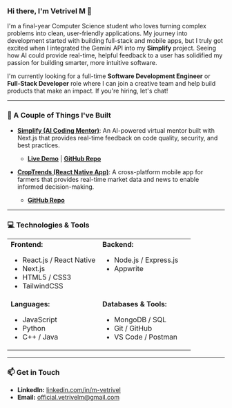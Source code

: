 ### Hi there, I'm Vetrivel M 👋

I'm a final-year Computer Science student who loves turning complex problems into clean, user-friendly applications. My journey into development started with building full-stack and mobile apps, but I truly got excited when I integrated the Gemini API into my **Simplify** project. Seeing how AI could provide real-time, helpful feedback to a user has solidified my passion for building smarter, more intuitive software.

I'm currently looking for a full-time **Software Development Engineer** or **Full-Stack Developer** role where I can join a creative team and help build products that make an impact. If you're hiring, let's chat!

---

### 🔭 A Couple of Things I've Built

* **[Simplify (AI Coding Mentor)](https://simplify-opal.vercel.app/)**: An AI-powered virtual mentor built with Next.js that provides real-time feedback on code quality, security, and best practices.
    * **[Live Demo](https://simplify-opal.vercel.app/)** | **[GitHub Repo](https://github.com/Jerry-AI-GT/Simplify)**

* **[CropTrends (React Native App)](https://github.com/YOUR-USERNAME/CropTrends)**: A cross-platform mobile app for farmers that provides real-time market data and news to enable informed decision-making.
    * **[GitHub Repo](https://github.com/YOUR-USERNAME/CropTrends)**

---

### 💻 Technologies & Tools

<table>
  <tr>
    <td valign="top" width="50%">
      <strong>Frontend:</strong>
      <ul>
        <li>React.js / React Native</li>
        <li>Next.js</li>
        <li>HTML5 / CSS3</li>
        <li>TailwindCSS</li>
      </ul>
    </td>
    <td valign="top" width="50%">
      <strong>Backend:</strong>
      <ul>
        <li>Node.js / Express.js</li>
        <li>Appwrite</li>
      </ul>
    </td>
  </tr>
  <tr>
    <td valign="top" width="50%">
      <strong>Languages:</strong>
      <ul>
        <li>JavaScript</li>
        <li>Python</li>
        <li>C++ / Java</li>
      </ul>
    </td>
    <td valign="top" width="50%">
      <strong>Databases & Tools:</strong>
      <ul>
        <li>MongoDB / SQL</li>
        <li>Git / GitHub</li>
        <li>VS Code / Postman</li>
      </ul>
    </td>
  </tr>
</table>

---

### 📫 Get in Touch

* **LinkedIn:** [linkedin.com/in/m-vetrivel](https://linkedin.com/in/m-vetrivel)
* **Email:** [official.vetrivelm@gmail.com](mailto:official.vetrivelm@gmail.com)

